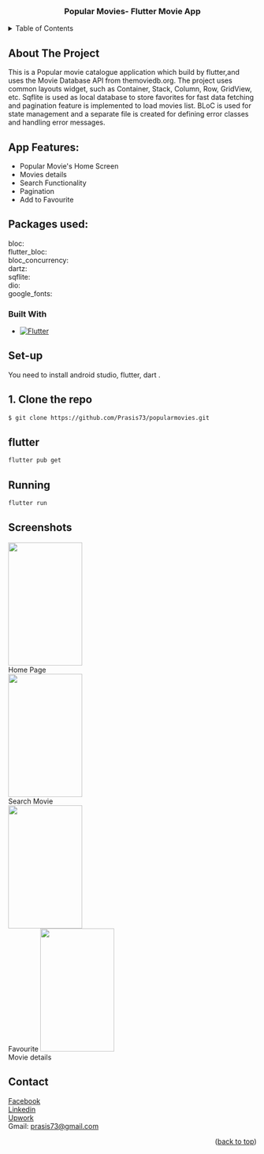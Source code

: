 <a name="readme-top"></a>

<br />
<div align="center">
  <h3 align="center">Popular Movies- Flutter Movie App</h3>
</div>

<!-- TABLE OF CONTENTS -->
<details>
  <summary>Table of Contents</summary>
  <ol>
    <li>
      <a href="#about-the-project">About The Project</a>
      <ul>
        <li><a href="#built-with">Built With</a></li>
      </ul>
    </li>
    <li><a href="#Set-up">Getting Started</a></li>
    <li><a href="#contact">Contact</a></li>
  </ol>
</details>

<!-- ABOUT THE PROJECT -->

## About The Project

This is a Popular movie catalogue application which build by flutter,and uses the Movie Database API from themoviedb.org.
The project uses common layouts widget, such as Container, Stack, Column, Row, GridView, etc. Sqflite is used as local database to store favorites for fast data fetching and pagination feature is implemented to load movies list. BLoC is used for state management and a separate file is created for defining error classes and handling error messages.

## App Features:

- Popular Movie's Home Screen
- Movies details
- Search Functionality
- Pagination
- Add to Favourite

## Packages used:

bloc: <br>
flutter_bloc: <br>
bloc_concurrency: <br>
dartz: <br>
sqflite: <br>
dio: <br>
google_fonts: <br>

### Built With

- [![Flutter][dart]][Flutter-url]

<!-- GETTING STARTED -->

## Set-up

You need to install android studio, flutter, dart .

## 1. Clone the repo

```sh
$ git clone https://github.com/Prasis73/popularmovies.git
```

## flutter

```sh
flutter pub get
```

## Running

```sh
flutter run
```

## Screenshots

<img src="https://prasisrijal.com.np/moviesc/1.png" height=250px width=150px><br> Home Page<br>
<img src="https://prasisrijal.com.np/moviesc/2.png" height=250px width=150px><br> Search Movie<br>
<img src="https://prasisrijal.com.np/moviesc/3.png" height=250px width=150px><br> Favourite
<img src="https://prasisrijal.com.np/moviesc/4.png" height=250px width=150px><br> Movie details<br>

<!-- CONTACT -->

## Contact

<a href="https://www.facebook.com/prasis.rijal">Facebook</a> <br>
<a href="https://www.linkedin.com/in/prasis-rijal-3285b9181/">Linkedin</a><br>
<a href="https://www.upwork.com/freelancers/prasisrijal">Upwork</a><br>
Gmail: prasis73@gmail.com

<p align="right">(<a href="#readme-top">back to top</a>)</p>

<!-- MARKDOWN LINKS & IMAGES -->

[dart]: https://storage.googleapis.com/cms-storage-bucket/6a07d8a62f4308d2b854.svg
[Flutter-url]: https://flutter.dev/
